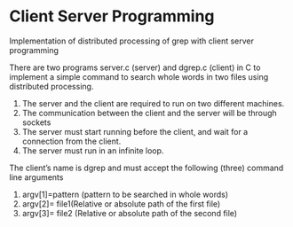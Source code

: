 # Client Server Programming   
Implementation of distributed processing of grep with client server programming

There are two programs server.c (server) and dgrep.c (client) in C to implement a simple
command to search whole words in two files using distributed processing.
1. The server and the client are required to run on two different machines.
2. The communication between the client and the server will be through sockets
3. The server must start running before the client, and wait for a connection from the
client.
4. The server must run in an infinite loop.

The client’s name is dgrep and must accept the following (three) command line arguments
1. argv[1]=pattern (pattern to be searched in whole words) 
2. argv[2]= file1(Relative or absolute path of the first file)
3. argv[3]= file2 (Relative or absolute path of the second file)
